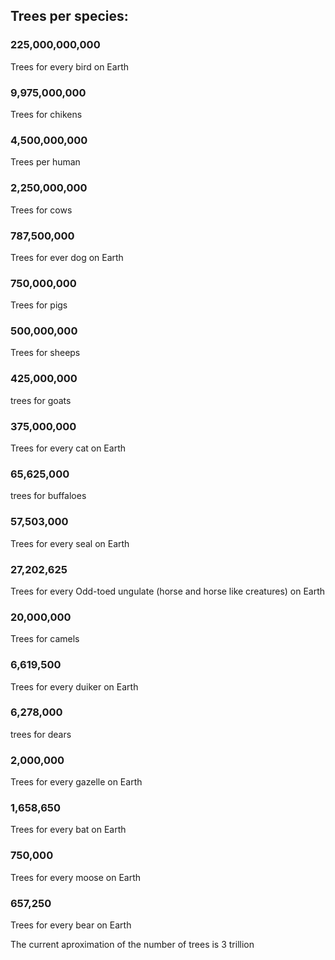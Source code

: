 ## Trees per species: ##

### 225,000,000,000 ### 
Trees for every bird on Earth

### 9,975,000,000 #### 
Trees for chikens

### 4,500,000,000 #### 
Trees per human

### 2,250,000,000 #### 
Trees for cows

### 787,500,000 ### 
Trees for ever dog on Earth

### 750,000,000 #### 
Trees for pigs

### 500,000,000 #### 
Trees for sheeps

### 425,000,000 ### 
trees for goats

### 375,000,000 ### 
Trees for every cat on Earth

### 65,625,000 ### 
trees for buffaloes

### 57,503,000 ### 
Trees for every seal on Earth

### 27,202,625 ###
Trees for every Odd-toed ungulate (horse and horse like creatures) on Earth

### 20,000,000 #### 
Trees for camels

### 6,619,500 ### 
Trees for every duiker on Earth

### 6,278,000 ### 
trees for dears

### 2,000,000 ### 
Trees for every gazelle on Earth

### 1,658,650 ### 
Trees for every bat on Earth

### 750,000 ### 
Trees for every moose on Earth

### 657,250 ###
Trees for every bear on Earth



The current aproximation of the number of trees is 3 trillion
